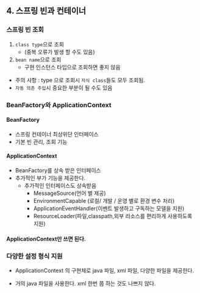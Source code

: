 ## 4. 스프링 빈과 컨테이너

### 스프링 빈 조회

1. `class type`으로 조회 
    - (중복 오류가 발생 할 수도 있음)
2. `bean name`으로 조회 
    - 구현 인스턴스 타입으로 조회하면 좋지 않음

* 주의 사항 : type 으로 조회시 `자식 class`들도 모두 조회됨.
* `자동 의존 주입`시 중요한 부분이 될 수도 있음

### BeanFactory와 ApplicationContext

#### BeanFactory
- 스프링 컨테이너 최상위단 인터페이스
- 기본 빈 관리, 조회 기능

#### ApplicationContext
- BeanFactory를 상속 받은 인터페이스
- 추가적인 부가 기능을 제공한다.
    - 추가적인 인터페이스도 상속받음
        - MessageSource(언어 별 제공)
        - EnvironmentCapable (로컬/ 개발 / 운영 별로 환경 변수 처리)
        - ApplicationEventHandler(이벤트 발생하고 구독하는 모델을 지원)
        - ResourceLoader(파일,classpath,외부 리소스를 편리하게 사용하도록 지원)
#### ApplicationContext만 쓰면 된다.

### 다양한 설정 형식 지원 
- ApplicationContext 의 구현체로 java 파일, xml 파일, 다양한 파일을 제공한다.

- 거의 java 파일을 사용한다. xml 한번 쯤 하는 것도 나쁘지 않다.





